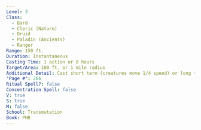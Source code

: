 ```yaml
---
Level: 3
Class:
  - Bard
  - Cleric (Nature)
  - Druid
  - Paladin (Ancients)
  - Ranger
Range: 150 ft.
Duration: Instantaneous
Casting Time: 1 action or 8 hours
Target/Area: 100 ft. or 1 mile radius
Additional Detail: Cast short term (creatures move 1/4 speed) or long term (double food yield).
"Page #": 266
Ritual Spell?: false
Concentration Spell: false
V: true
S: true
M: false
School: Transmutation
Book: PHB
---
```

